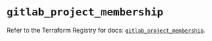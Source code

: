 # `gitlab_project_membership`

Refer to the Terraform Registry for docs: [`gitlab_project_membership`](https://registry.terraform.io/providers/gitlabhq/gitlab/18.3.0/docs/resources/project_membership).
